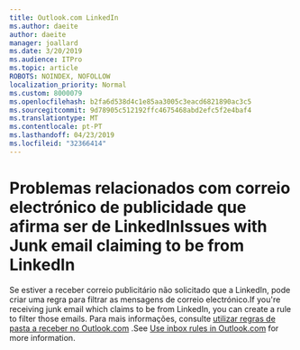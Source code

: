 ```yaml
---
title: Outlook.com LinkedIn
ms.author: daeite
author: daeite
manager: joallard
ms.date: 3/20/2019
ms.audience: ITPro
ms.topic: article
ROBOTS: NOINDEX, NOFOLLOW
localization_priority: Normal
ms.custom: 8000079
ms.openlocfilehash: b2fa6d538d4c1e85aa3005c3eacd6821890ac3c5
ms.sourcegitcommit: 9d78905c512192ffc4675468abd2efc5f2e4baf4
ms.translationtype: MT
ms.contentlocale: pt-PT
ms.lasthandoff: 04/23/2019
ms.locfileid: "32366414"
---
```

# <a name="issues-with-junk-email-claiming-to-be-from-linkedin"></a><span data-ttu-id="b7b05-102">Problemas relacionados com correio electrónico de publicidade que afirma ser de LinkedIn</span><span class="sxs-lookup"><span data-stu-id="b7b05-102">Issues with Junk email claiming to be from LinkedIn</span></span>

<span data-ttu-id="b7b05-103">Se estiver a receber correio publicitário não solicitado que a LinkedIn, pode criar uma regra para filtrar as mensagens de correio electrónico.</span><span class="sxs-lookup"><span data-stu-id="b7b05-103">If you're receiving junk email which claims to be from LinkedIn, you can create a rule to filter those emails.</span></span>
<span data-ttu-id="b7b05-104">Para mais informações, consulte [utilizar regras de pasta a receber no Outlook.com](https://aka.ms/OutlookComInboxRules) .</span><span class="sxs-lookup"><span data-stu-id="b7b05-104">See [Use inbox rules in Outlook.com](https://aka.ms/OutlookComInboxRules) for more information.</span></span>



